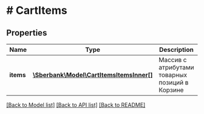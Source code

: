 # # CartItems

## Properties

Name | Type | Description | Notes
------------ | ------------- | ------------- | -------------
**items** | [**\Sberbank\Model\CartItemsItemsInner[]**](CartItemsItemsInner.md) | Массив с атрибутами товарных позиций в Корзине |

[[Back to Model list]](../../README.md#models) [[Back to API list]](../../README.md#endpoints) [[Back to README]](../../README.md)
